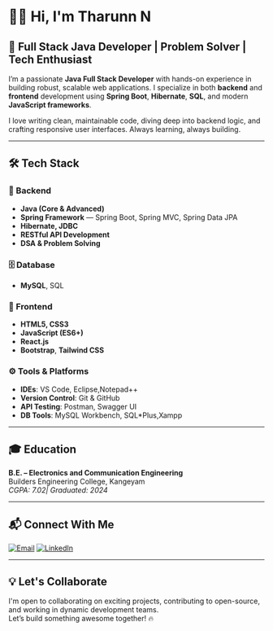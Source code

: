 # 👨‍💻 Hi, I'm Tharunn N

## 🚀 Full Stack Java Developer | Problem Solver | Tech Enthusiast

I’m a passionate **Java Full Stack Developer** with hands-on experience in building robust, scalable web applications. I specialize in both **backend** and **frontend** development using **Spring Boot**, **Hibernate**, **SQL**, and modern **JavaScript frameworks**.

I love writing clean, maintainable code, diving deep into backend logic, and crafting responsive user interfaces. Always learning, always building.

---

## 🛠️ Tech Stack

### 🔧 Backend
- **Java (Core & Advanced)**
- **Spring Framework** — Spring Boot, Spring MVC, Spring Data JPA
- **Hibernate, JDBC**
- **RESTful API Development**
- **DSA & Problem Solving**

### 🗄️ Database
- **MySQL**, SQL

### 🎨 Frontend
- **HTML5, CSS3**
- **JavaScript (ES6+)**
- **React.js**
- **Bootstrap**, **Tailwind CSS**

### ⚙️ Tools & Platforms
- **IDEs**: VS Code, Eclipse,Notepad++
- **Version Control**: Git & GitHub
- **API Testing**: Postman, Swagger UI
- **DB Tools**: MySQL Workbench, SQL*Plus,Xampp

---

## 🎓 Education

**B.E. – Electronics and Communication Engineering**  
Builders Engineering College, Kangeyam  
*CGPA: 7.02| Graduated: 2024*

---

## 📬 Connect With Me

[![Email](https://img.icons8.com/fluency/28/new-post.png)](mailto:tharunn75@gmail.com)
[![LinkedIn](https://img.icons8.com/fluency/28/linkedin.png)](https://www.linkedin.com/in/tharunn-n)

---

## 💡 Let's Collaborate

I'm open to collaborating on exciting projects, contributing to open-source, and working in dynamic development teams.  
Let’s build something awesome together! 🔥
